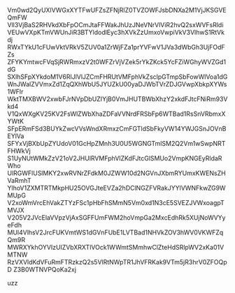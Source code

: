 Vm0wd2QyUXlVWGxXYTFwUFZsZFNjRlZ0TVZOWFJsbDNXa2M1VjJKSGVEQmFW
Vll3VjBaS2RHVkdXbFpOCmJtaFFWakJhUzJNeVNrVlViR2hvQ2sxWVFsRldi
VEUwVXpKTmVWUnJiR3BTYldodlEyc3hXVkZzUmxoVwpiVkV3VlhwS1RtVkdj
RWxTYkU1cFUwVktVRkV5ZUV0a1ZrWjFZa1prYVFwV1JVa3dWbGh3UjFOdFZs
ZFYKYmtwcFVqSjRWRmxzV2t0WFZrVjVZek5rYkZKck5YcFZiWGhyWVZGd1dG
SXlhSFpXYkdoM1V6RlJlVlJZCmFHRUtVMFphVkZsclpGTmpSbFowWlVoa1dG
WnJWalZVVmxZd1ZqQXhWbU5JYUZkU00yaDJWbTVrZDJGVwpXbkpXYWs1WFlr
WktTMXBWV2xwbFJrNVpDbUZIYjB0VmJHUTBWbXhzY2xkdFJtcFNiRm93Vkd4
V1QxWXgKV25KV2FsWlZWbXhaZDFaVVNrdFRSbFp6WTBad1RsSnVRbmxXYWtK
SFpERmFSd3BUYkZwcVVsWndXRmxzCmFGTldSbFkyVW14YWJGSnJOVnBEYlVa
SFYxVjBXbUpZYUdoV01GcHpZMnh3U0U5WGNGTmlSM2Q2Vm1wSwpNRTFHWkVj
S1UyNUtWMkZzV21oV2JHUlRVMFphVlZKdFJtcGlSMUo2VmpKNGEyRldaRWho
UlRGWFlUSlMKY2xwRVNrZFdkM0JZWW10d2NGVnJXbmRYUmxKWENsZHVaRmhT
YlhoV1ZXMTRTMkpHU25OVGJteEVZa2hDClNGZFVRakJYYlVWNFkwZG9WMUpG
V2xoWmVrcEhVakZTYzFSc1pHbFhSMmN5Vm0xd1N3cE5SVEZJVWxoagpTMVJX
V205V2JVcElaVVpzVjAxSGFFUmFWM2hoVmpGa2MxcEdhRk5XUjNoWVYyeFdh
MUl4VlhsV2JrcFUKVmtWS1dGVnFUbE1LVTBad1NHVkZOV3hWV0VKWFZqQm9R
MWRXYkhOYVIzUlZVbXRXTlVOck1WWmtSMmhwClZteHdSRlpWV2xKa01VMTNW
RzVXVldKdVFuRmFTRzkzQ2s5VlRtNWpTR1JhVFRKak9VTm5jR3hrV0ZFOQpD
Z3B0WTNVPQoKa2xj

uzz